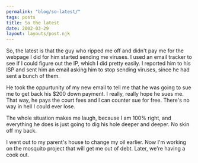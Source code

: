 ```yaml
---
permalink: "blog/so-latest/"
tags: posts
title: So the latest
date: 2002-03-29
layout: layouts/post.njk
---
```


So, the latest is that the guy who ripped me off and didn't pay me for the webpage I did for him started sending me viruses. I used an email tracker to see if I could figure out the IP, which I did pretty easily. I reported him to his ISP and sent him an email asking him to stop sending viruses, since he had sent a bunch of them. 

He took the oppurtunity of my new email to tell me that he was going to sue me to get back his $200 down payment. I really, really hope he sues me. That way, he pays the court fees and I can counter sue for free. There's no way in hell I could ever lose.

The whole situation makes me laugh, because I am 100% right, and everything he does is just going to dig his hole deeper and deeper. No skin off my back.

I went out to my parent's house to change my oil earlier. Now I'm working on the mosquito project that will get me out of debt. Later, we're having a cook out.